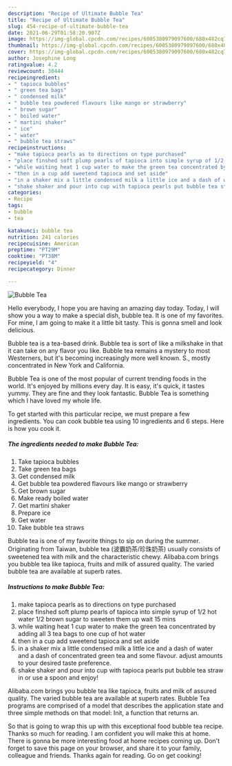 ```yaml
---
description: "Recipe of Ultimate Bubble Tea"
title: "Recipe of Ultimate Bubble Tea"
slug: 454-recipe-of-ultimate-bubble-tea
date: 2021-06-29T01:58:20.907Z
image: https://img-global.cpcdn.com/recipes/6005380979097600/680x482cq70/bubble-tea-recipe-main-photo.jpg
thumbnail: https://img-global.cpcdn.com/recipes/6005380979097600/680x482cq70/bubble-tea-recipe-main-photo.jpg
cover: https://img-global.cpcdn.com/recipes/6005380979097600/680x482cq70/bubble-tea-recipe-main-photo.jpg
author: Josephine Long
ratingvalue: 4.2
reviewcount: 30444
recipeingredient:
- " tapioca bubbles"
- " green tea bags"
- " condensed milk"
- " bubble tea powdered flavours like mango or strawberry"
- " brown sugar"
- " boiled water"
- " martini shaker"
- " ice"
- " water"
- " bubble tea straws"
recipeinstructions:
- "make tapioca pearls as to directions on type purchased"
- "place finshed soft plump pearls of tapioca into simple syrup of 1/2 hot water 1/2 brown sugar to sweeten them up wait 15 mins"
- "while waiting heat 1 cup water to make the green tea concentrated by adding all 3 tea bags to one cup of hot water"
- "then in a cup add sweetend tapioca and set aside"
- "in a shaker mix a little condensed milk a little ice and a dash of water and a dash of concentrated green tea and some flavour. adjust amounts to your desired taste preference."
- "shake shaker and pour into cup with tapioca pearls put bubble tea straw in or use a spoon and enjoy!"
categories:
- Recipe
tags:
- bubble
- tea

katakunci: bubble tea 
nutrition: 241 calories
recipecuisine: American
preptime: "PT29M"
cooktime: "PT38M"
recipeyield: "4"
recipecategory: Dinner

---
```



![Bubble Tea](https://img-global.cpcdn.com/recipes/6005380979097600/680x482cq70/bubble-tea-recipe-main-photo.jpg)

Hello everybody, I hope you are having an amazing day today. Today, I will show you a way to make a special dish, bubble tea. It is one of my favorites. For mine, I am going to make it a little bit tasty. This is gonna smell and look delicious.

Bubble tea is a tea-based drink. Bubble tea is sort of like a milkshake in that it can take on any flavor you like. Bubble tea remains a mystery to most Westerners, but it&#39;s becoming increasingly more well known. S., mostly concentrated in New York and California.

Bubble Tea is one of the most popular of current trending foods in the world. It's enjoyed by millions every day. It is easy, it's quick, it tastes yummy. They are fine and they look fantastic. Bubble Tea is something which I have loved my whole life.


To get started with this particular recipe, we must prepare a few ingredients. You can cook bubble tea using 10 ingredients and 6 steps. Here is how you cook it.

<!--inarticleads1-->

##### The ingredients needed to make Bubble Tea:

1. Take  tapioca bubbles
1. Take  green tea bags
1. Get  condensed milk
1. Get  bubble tea powdered flavours like mango or strawberry
1. Get  brown sugar
1. Make ready  boiled water
1. Get  martini shaker
1. Prepare  ice
1. Get  water
1. Take  bubble tea straws


Bubble tea is one of my favorite things to sip on during the summer. Originating from Taiwan, bubble tea (波霸奶茶/珍珠奶茶) usually consists of sweetened tea with milk and the characteristic chewy. Alibaba.com brings you bubble tea like tapioca, fruits and milk of assured quality. The varied bubble tea are available at superb rates. 

<!--inarticleads2-->

##### Instructions to make Bubble Tea:

1. make tapioca pearls as to directions on type purchased
1. place finshed soft plump pearls of tapioca into simple syrup of 1/2 hot water 1/2 brown sugar to sweeten them up wait 15 mins
1. while waiting heat 1 cup water to make the green tea concentrated by adding all 3 tea bags to one cup of hot water
1. then in a cup add sweetend tapioca and set aside
1. in a shaker mix a little condensed milk a little ice and a dash of water and a dash of concentrated green tea and some flavour. adjust amounts to your desired taste preference.
1. shake shaker and pour into cup with tapioca pearls put bubble tea straw in or use a spoon and enjoy!


Alibaba.com brings you bubble tea like tapioca, fruits and milk of assured quality. The varied bubble tea are available at superb rates. Bubble Tea programs are comprised of a model that describes the application state and three simple methods on that model: Init, a function that returns an. 

So that is going to wrap this up with this exceptional food bubble tea recipe. Thanks so much for reading. I am confident you will make this at home. There is gonna be more interesting food at home recipes coming up. Don't forget to save this page on your browser, and share it to your family, colleague and friends. Thanks again for reading. Go on get cooking!
